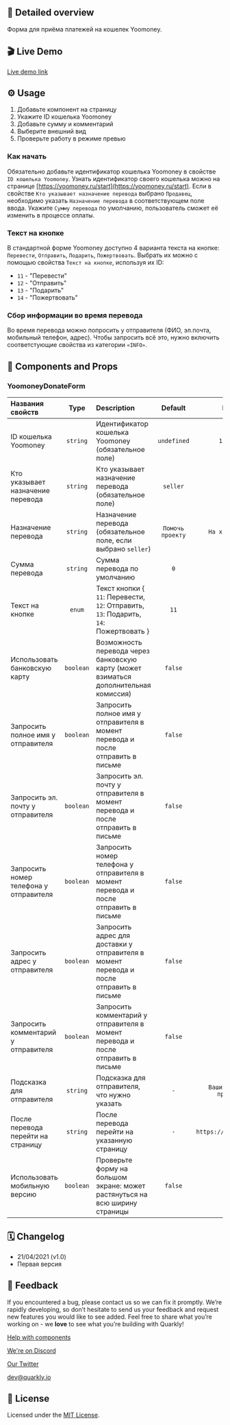 ## 📖 Detailed overview

Форма для приёма платежей на кошелек Yoomoney. 

## 🎬 Live Demo

[Live demo link](https://quarkly-catalog.netlify.app/yoomoneydonateform/)

## ⚙️ Usage

 1. Добавьте компонент на страницу
 2. Укажите ID кошелька Yoomoney
 3. Добавьте сумму и комментарий
 4. Выберите внешний вид
 5. Проверьте работу в режиме превью

### Как начать
Обязательно добавьте идентификатор кошелька Yoomoney в свойстве `ID кошелька Yoomoney`.
Узнать идентификатор своего кошелька можно на странице [https://yoomoney.ru/start](https://yoomoney.ru/start).
Если в свойстве `Кто указывает назначение перевода` выбрано `Продавец`, необходимо указать `Назначение перевода` в соответствующем поле ввода.
Укажите `Сумму перевода` по умолчанию, пользователь сможет её изменить в процессе оплаты.

### Текст на кнопке
В стандартной форме Yoomoney доступно 4 варианта текста на кнопке: `Перевести`, `Отправить`, `Подарить`, `Пожертвовать`.
Выбрать их можно с помощью свойства `Текст на кнопке`, используя их ID:
 - `11` - "Перевести"
 - `12` - "Отправить"
 - `13` - "Подарить"
 - `14` - "Пожертвовать"

### Сбор информации во время перевода
Во время перевода можно попросить у отправителя (ФИО, эл.почта, мобильный телефон, адрес). 
Чтобы запросить всё это, нужно включить соответстующие свойства из категории `«INFO»`.


## 🧩 Components and Props

### YoomoneyDonateForm

| Названия свойств                       |   Type    | Description                                                                             | Default          | Example                        |
| :------------------------------------- | :-------: | :-------------------------------------------------------------------------------------- | :--------------: | :----------------------------: |
| ID кошелька Yoomoney                   | `string`  | Идентификатор кошелька Yoomoney (обязательное поле)                                     | `undefined`      | `1234567890`                   |
| Кто указывает назначение перевода      | `string`  | Кто указывает назначение перевода (обязательное поле)                                   | `seller`         | `buyer`                        |
| Назначение перевода                    | `string`  | Назначение перевода (обязательное поле, если выбрано `seller`)                          | `Помочь проекту` | `На хостинг сайта`             |
| Сумма перевода                         | `string`  | Сумма перевода по умолчанию                                                             | `0`              | `250`                          |
| Текст на кнопке                        |  `enum`   | Текст кнопки { `11`: Перевести, `12`: Отправить, `13`: Подарить, `14`: Пожертвовать }   | `11`             | `14`                           |
| Использовать банковскую карту          | `boolean` | Возможность перевода через банковскую карту (может взиматься дополнительная комиссия)   | `false`          | `true`                         |
| Запросить полное имя у отправителя     | `boolean` | Запросить полное имя у отправителя в момент перевода и после отправить в письме         | `false`          | `true`                         |
| Запросить эл. почту у отправителя      | `boolean` | Запросить эл. почту у отправителя в момент перевода и после отправить в письме          | `false`          | `true`                         |
| Запросить номер телефона у отправителя | `boolean` | Запросить номер телефона у отправителя в момент перевода и после отправить в письме     | `false`          | `true`                         |
| Запросить адрес у отправителя          | `boolean` | Запросить адрес для доставки у отправителя в момент перевода и после отправить в письме | `false`          | `true`                         |
| Запросить комментарий у отправителя    | `boolean` | Запросить комментарий у отправителя в момент перевода и после отправить в письме        | `false`          | `true`                         |
| Подсказка для отправителя              | `string`  | Подсказка для отправителя, что нужно указать                                            | `-`              | `Ваши пожелания и предложения` |
| После перевода перейти на страницу     | `string`  | После перевода перейти на указанную страницу                                            | `-`              | `https://yourdomain.name`      |
| Использовать мобильную версию          | `boolean` | Проверьте форму на большом экране: может растянуться на всю ширину страницы             | `false`          | `true`                         |

## 🗓 Changelog

 - 21/04/2021 (v1.0)
 - Первая версия

## 📮 Feedback

If you encountered a bug, please contact us so we can fix it promptly. We’re rapidly developing, so don’t hesitate to send us your feedback and request new features you would like to see added. Feel free to share what you’re working on - we **love** to see what you’re building with Quarkly!

[Help with components](https://community.quarkly.io/c/requests/11)

[We're on Discord](https://discord.gg/f9KhSMGX)

[Our Twitter](https://twitter.com/quarklyapp)

[dev@quarkly.io](mailto:dev@quarkly.io)

## 📝 License

Licensed under the [MIT License](https://raw.githubusercontent.com/quarkly/community-kit/master/LICENSE).
